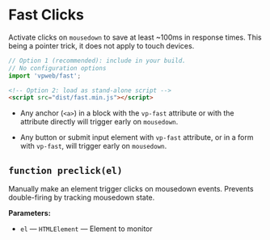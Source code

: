 # Fast Clicks

Activate clicks on `mousedown` to save at least ~100ms in response times. This being a pointer trick, it does not apply to touch devices.

```js
// Option 1 (recommended): include in your build.
// No configuration options
import 'vpweb/fast';
```

```html
<!-- Option 2: load as stand-alone script -->
<script src="dist/fast.min.js"></script>
```

* Any anchor (`<a>`) in a block with the `vp-fast` attribute or with the attribute directly will trigger early on `mousedown`.

* Any button or submit input element with `vp-fast` attribute, or in a form with `vp-fast`, will trigger early on `mousedown`.

<!-- BEGIN DOC-COMMENT H2 js/fast.js -->
<!-- AUTOMATICALLY GENERATED, DO NOT EDIT -->
## `function preclick(el)`

Manually make an element trigger clicks on mousedown events. Prevents double-firing by tracking mousedown state.

**Parameters:**

* `el` — `HTMLElement` — Element to monitor

<!-- END DOC-COMMENT -->
